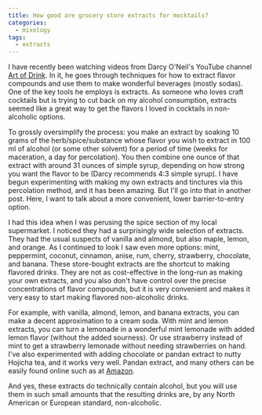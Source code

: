 ```yaml
---
title: How good are grocery store extracts for mocktails? 
categories:
  - mixology
tags:
  - extracts
---
```


I have recently been watching videos from Darcy O'Neil's YouTube channel [Art of Drink](https://www.youtube.com/@Artofdrink). In it, he goes through techniques for how to extract flavor compounds and use them to make wonderful beverages (mostly sodas). One of the key tools he employs is extracts. As someone who loves craft cocktails but is trying to cut back on my alcohol consumption, extracts seemed like a great way to get the flavors I loved in cocktails in non-alcoholic options. 

To grossly oversimplify the process: you make an extract by soaking 10 grams of the herb/spice/substance whose flavor you wish to extract in 100 ml of alcohol (or some other solvent) for a period of time (weeks for maceration, a day for percolation). You then combine one ounce of that extract with around 31 ounces of simple syrup, depending on how strong you want the 
flavor to be (Darcy recommends 4:3 simple syrup). I have begun experimenting with making my own extracts and tinctures via this percolation method, and it has been amazing. But I'll go into that in another post. Here, I want to talk about a more convenient, lower barrier-to-entry option.

I had this idea when I was perusing the spice section of my local supermarket. I noticed they had a surprisingly wide selection of extracts. They had the usual suspects of vanilla and almond, but also maple, lemon, and orange. As I continued to look I saw even more options: mint, peppermint, coconut, cinnamon, anise, rum, cherry, strawberry, chocolate, and banana. These store-bought extracts are the shortcut to making flavored drinks. They are not
as cost-effective in the long-run as making your own extracts, and you also don't have control over the precise concentrations of flavor compounds, but it is very convenient and makes it
very easy to start making flavored non-alcoholic drinks.

For example, with vanilla, almond, lemon, and banana extracts, you can make a decent approximation to a cream soda.  With mint and lemon extracts, you can turn a lemonade in a
wonderful mint lemonade with added lemon flavor (without the added sourness). Or use strawberry instead of mint to get a strawberry lemonade without needing strawberries on hand. I've also experimented with adding chocolate or pandan extract to nutty Hojicha tea, and it works very well. Pandan extract, and many others can be easily found online such as at [Amazon](https://amzn.to/3I96sn8).

And yes, these extracts do technically contain alcohol, but you will use them in such small 
amounts that the resulting drinks are, by any North American or European standard, non-alcoholic.